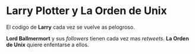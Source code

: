 # Larry Plotter y La Orden de Unix

El codigo de **Larry** cada vez se vuelve as pelogroso.

**Lord Ballmermort** y sus *followers* tienen cada vez mas
*retweets*.
**La Orden de Unix** quiere enfentarse a ellos.
